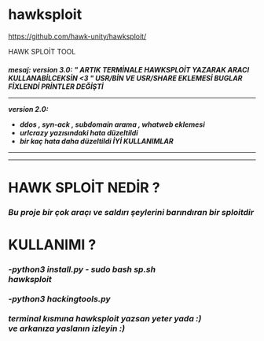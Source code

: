 # hawksploit
https://github.com/hawk-unity/hawksploit/

HAWK SPLOİT TOOL
<i><h4>mesaj: 
 version 3.0: 
" ARTIK TERMİNALE HAWKSPLOİT YAZARAK ARACI KULLANABİLCEKSİN <3 "
   USR/BİN VE USR/SHARE EKLEMESİ 
   BUGLAR FİXLENDİ 
   PRİNTLER DEĞİŞTİ
 ____________
 version 2.0:
 - ddos , syn-ack , subdomain arama , whatweb eklemesi 
 - urlcrazy yazısındaki hata düzeltildi 
 - bir kaç hata daha düzeltildi 
 İYİ KULLANIMLAR
 ____________
 ____________
 </code></i></h4>

<h1>HAWK SPLOİT NEDİR ?</h1>
<h3><i>Bu proje bir çok araçı ve saldırı şeylerini barındıran bir sploitdir </h3></i>
<h1>KULLANIMI ? </h1>

<h3><i>
 -python3 install.py
 - sudo  bash sp.sh
  <br>hawksploit </br>
  <br> -python3 hackingtools.py </br>
 <br>terminal kısmına hawksploit yazsan yeter yada :) </br>
  ve arkanıza yaslanın izleyin :) </h3></i>
